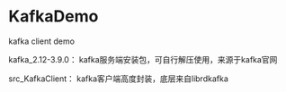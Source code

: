 # KafkaDemo
kafka client demo

kafka_2.12-3.9.0： kafka服务端安装包，可自行解压使用，来源于kafka官网

src_KafkaClient：  kafka客户端高度封装，底层来自librdkafka

